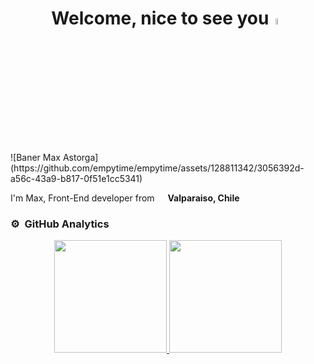 <div align="center">
<h1 align="center">Welcome, nice to see you<a href="https://www.linkedin.com/in/maximiliano-astorga-690956224/"></a><img src="https://media.giphy.com/media/hvRJCLFzcasrR4ia7z/giphy.gif" width="5%"></h1>
</div>
![Baner Max Astorga](https://github.com/empytime/empytime/assets/128811342/3056392d-a56c-43a9-b817-0f51e1cc5341)














<br>
<p> I'm Max, Front-End developer from  <img src="https://cdn-icons-png.flaticon.com/512/197/197586.png" width="13"/> <b>Valparaiso, Chile</b> </p>



### ⚙️ &nbsp;GitHub Analytics

<p align="center">
<a href="https://github.com/empytime">
  <img height="180em" src="https://github-readme-stats-eight-theta.vercel.app/api?username=ArisGuimera&show_icons=true&theme=algolia&include_all_commits=true&count_private=true"/>
  <img height="180em" src="https://github-readme-stats-eight-theta.vercel.app/api/top-langs/?username=ArisGuimera&layout=compact&langs_count=8&theme=algolia"/>
</a>
</p>
